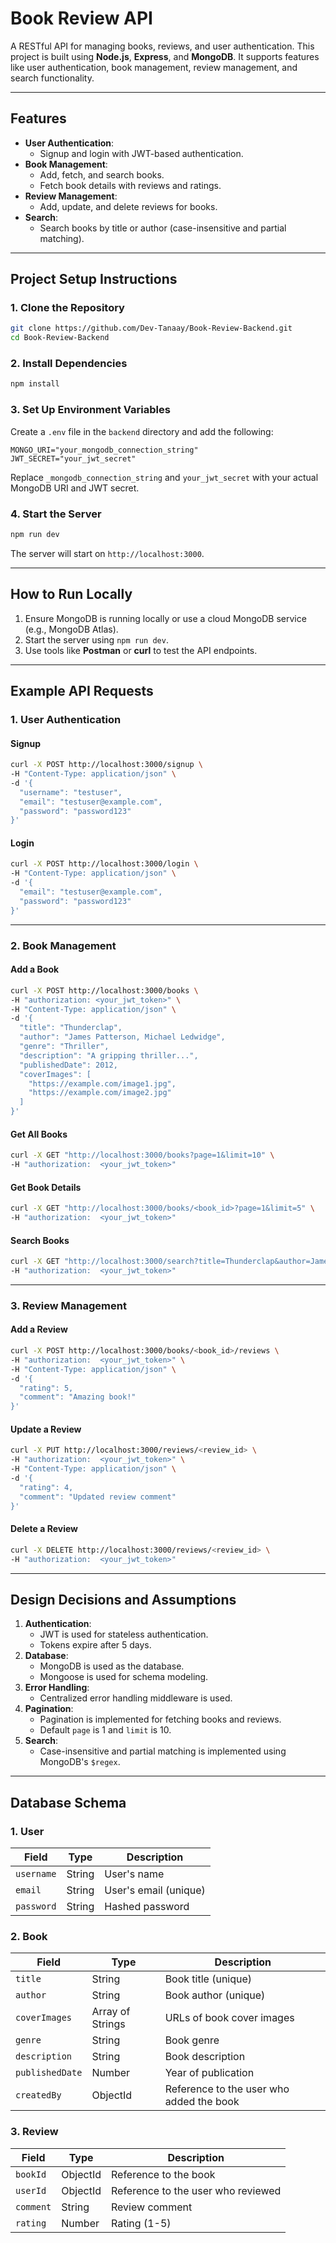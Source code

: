 # **Book Review API**

A RESTful API for managing books, reviews, and user authentication. This project is built using **Node.js**, **Express**, and **MongoDB**. It supports features like user authentication, book management, review management, and search functionality.

---

## **Features**
- **User Authentication**:
  - Signup and login with JWT-based authentication.
- **Book Management**:
  - Add, fetch, and search books.
  - Fetch book details with reviews and ratings.
- **Review Management**:
  - Add, update, and delete reviews for books.
- **Search**:
  - Search books by title or author (case-insensitive and partial matching).

---

## **Project Setup Instructions**

### **1. Clone the Repository**
```bash
git clone https://github.com/Dev-Tanaay/Book-Review-Backend.git
cd Book-Review-Backend
```

### **2. Install Dependencies**
```bash
npm install
```

### **3. Set Up Environment Variables**
Create a `.env` file in the `backend` directory and add the following:
```
MONGO_URI="your_mongodb_connection_string"
JWT_SECRET="your_jwt_secret"
```

Replace `_mongodb_connection_string` and `your_jwt_secret` with your actual MongoDB URI and JWT secret.

### **4. Start the Server**
```bash
npm run dev
```

The server will start on `http://localhost:3000`.

---

## **How to Run Locally**

1. Ensure MongoDB is running locally or use a cloud MongoDB service (e.g., MongoDB Atlas).
2. Start the server using `npm run dev`.
3. Use tools like **Postman** or **curl** to test the API endpoints.

---

## **Example API Requests**

### **1. User Authentication**
#### **Signup**
```bash
curl -X POST http://localhost:3000/signup \
-H "Content-Type: application/json" \
-d '{
  "username": "testuser",
  "email": "testuser@example.com",
  "password": "password123"
}'
```

#### **Login**
```bash
curl -X POST http://localhost:3000/login \
-H "Content-Type: application/json" \
-d '{
  "email": "testuser@example.com",
  "password": "password123"
}'
```

---

### **2. Book Management**
#### **Add a Book**
```bash
curl -X POST http://localhost:3000/books \
-H "authorization: <your_jwt_token>" \
-H "Content-Type: application/json" \
-d '{
  "title": "Thunderclap",
  "author": "James Patterson, Michael Ledwidge",
  "genre": "Thriller",
  "description": "A gripping thriller...",
  "publishedDate": 2012,
  "coverImages": [
    "https://example.com/image1.jpg",
    "https://example.com/image2.jpg"
  ]
}'
```

#### **Get All Books**
```bash
curl -X GET "http://localhost:3000/books?page=1&limit=10" \
-H "authorization:  <your_jwt_token>"
```

#### **Get Book Details**
```bash
curl -X GET "http://localhost:3000/books/<book_id>?page=1&limit=5" \
-H "authorization:  <your_jwt_token>"
```

#### **Search Books**
```bash
curl -X GET "http://localhost:3000/search?title=Thunderclap&author=James" \
-H "authorization:  <your_jwt_token>"
```

---

### **3. Review Management**
#### **Add a Review**
```bash
curl -X POST http://localhost:3000/books/<book_id>/reviews \
-H "authorization:  <your_jwt_token>" \
-H "Content-Type: application/json" \
-d '{
  "rating": 5,
  "comment": "Amazing book!"
}'
```

#### **Update a Review**
```bash
curl -X PUT http://localhost:3000/reviews/<review_id> \
-H "authorization:  <your_jwt_token>" \
-H "Content-Type: application/json" \
-d '{
  "rating": 4,
  "comment": "Updated review comment"
}'
```

#### **Delete a Review**
```bash
curl -X DELETE http://localhost:3000/reviews/<review_id> \
-H "authorization:  <your_jwt_token>"
```

---

## **Design Decisions and Assumptions**
1. **Authentication**:
   - JWT is used for stateless authentication.
   - Tokens expire after 5 days.
2. **Database**:
   - MongoDB is used as the database.
   - Mongoose is used for schema modeling.
3. **Error Handling**:
   - Centralized error handling middleware is used.
4. **Pagination**:
   - Pagination is implemented for fetching books and reviews.
   - Default `page` is 1 and `limit` is 10.
5. **Search**:
   - Case-insensitive and partial matching is implemented using MongoDB's `$regex`.

---

## **Database Schema**

### **1. User**
| Field     | Type     | Description              |
|-----------|----------|--------------------------|
| `username`| String   | User's name              |
| `email`   | String   | User's email (unique)    |
| `password`| String   | Hashed password          |

### **2. Book**
| Field          | Type               | Description                     |
|-----------------|--------------------|---------------------------------|
| `title`        | String             | Book title (unique)            |
| `author`       | String             | Book author (unique)           |
| `coverImages`  | Array of Strings   | URLs of book cover images      |
| `genre`        | String             | Book genre                     |
| `description`  | String             | Book description               |
| `publishedDate`| Number             | Year of publication            |
| `createdBy`    | ObjectId           | Reference to the user who added the book |

### **3. Review**
| Field     | Type       | Description                     |
|-----------|------------|---------------------------------|
| `bookId`  | ObjectId   | Reference to the book           |
| `userId`  | ObjectId   | Reference to the user who reviewed |
| `comment` | String     | Review comment                 |
| `rating`  | Number     | Rating (1-5)                   |

